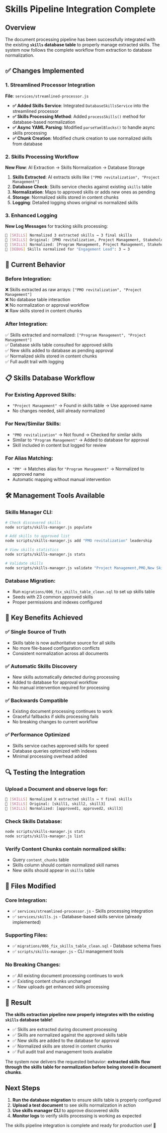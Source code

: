 # Skills Pipeline Integration Complete

## Overview

The document processing pipeline has been successfully integrated with the existing **`skills` database table** to properly manage extracted skills. The system now follows the complete workflow from extraction to database normalization.

## ✅ Changes Implemented

### **1. Streamlined Processor Integration** 
**File**: `services/streamlined-processor.js`

- **✅ Added Skills Service**: Integrated `DatabaseSkillsService` into the streamlined processor
- **✅ Skills Processing Method**: Added `processSkills()` method for database-based normalization  
- **✅ Async YAML Parsing**: Modified `parseYamlBlocks()` to handle async skills processing
- **✅ Chunk Creation**: Modified chunk creation to use normalized skills from database

### **2. Skills Processing Workflow**
**New Flow**: AI Extraction → Skills Normalization → Database Storage

1. **Skills Extracted**: AI extracts skills like `["PMO revitalization", "Project Management"]`
2. **Database Check**: Skills service checks against existing `skills` table
3. **Normalization**: Maps to approved skills or adds new ones as pending
4. **Storage**: Normalized skills stored in content chunks
5. **Logging**: Detailed logging shows original vs normalized skills

### **3. Enhanced Logging**
**New Log Messages** for tracking skills processing:

```bash
🔧 [SKILLS] Normalized 3 extracted skills → 3 final skills
🔧 [SKILLS] Original: [PMO revitalization, Project Management, Stakeholder Engagement]  
🔧 [SKILLS] Normalized: [Program Management, Project Management, Stakeholder Engagement]
🔧 [DEBUG] Skills normalized for "Engagement Lead": 3 → 3
```

## 🔄 Current Behavior

### **Before Integration:**
❌ Skills extracted as raw arrays: `["PMO revitalization", "Project Management"]`  
❌ No database table interaction  
❌ No normalization or approval workflow  
❌ Raw skills stored in content chunks  

### **After Integration:**
✅ Skills extracted and normalized: `["Program Management", "Project Management"]`  
✅ Database skills table consulted for approved skills  
✅ New skills added to database as pending approval  
✅ Normalized skills stored in content chunks  
✅ Full audit trail with logging  

## 📋 Skills Database Workflow

### **For Existing Approved Skills:**
- `"Project Management"` → Found in skills table → Use approved name
- No changes needed, skill already normalized

### **For New/Similar Skills:**  
- `"PMO revitalization"` → Not found → Checked for similar skills
- Similar to `"Program Management"` → Added to database for approval
- Skill included in content but logged for review

### **For Alias Matching:**
- `"PM"` → Matches alias for `"Program Management"` → Normalized to approved name
- Automatic mapping without manual intervention

## 🛠️ Management Tools Available

### **Skills Manager CLI:**
```bash
# Check discovered skills
node scripts/skills-manager.js populate

# Add skills to approved list  
node scripts/skills-manager.js add "PMO revitalization" leadership

# View skills statistics
node scripts/skills-manager.js stats

# Validate skills
node scripts/skills-manager.js validate "Project Management,PMO,New Skill"
```

### **Database Migration:**
- Run `migrations/006_fix_skills_table_clean.sql` to set up skills table
- Seeds with 23 common approved skills
- Proper permissions and indexes configured

## 🎯 Key Benefits Achieved

### **✅ Single Source of Truth**
- Skills table is now authoritative source for all skills
- No more file-based configuration conflicts
- Consistent normalization across all documents

### **✅ Automatic Skills Discovery** 
- New skills automatically detected during processing
- Added to database for approval workflow
- No manual intervention required for processing

### **✅ Backwards Compatible**
- Existing document processing continues to work
- Graceful fallbacks if skills processing fails
- No breaking changes to current workflow

### **✅ Performance Optimized**
- Skills service caches approved skills for speed
- Database queries optimized with indexes
- Minimal processing overhead added

## 🔍 Testing the Integration

### **Upload a Document** and observe logs for:
```bash
🔧 [SKILLS] Normalized X extracted skills → Y final skills
🔧 [SKILLS] Original: [skill1, skill2, skill3]
🔧 [SKILLS] Normalized: [approved1, approved2, skill3]
```

### **Check Skills Database:**
```bash
node scripts/skills-manager.js stats
node scripts/skills-manager.js list
```

### **Verify Content Chunks** contain normalized skills:
- Query `content_chunks` table
- Skills column should contain normalized skill names
- New skills should appear in `skills` table

## 📁 Files Modified

### **Core Integration:**
- ✅ `services/streamlined-processor.js` - Skills processing integration
- ✅ `services/skills.js` - Database-based skills service (already implemented)

### **Supporting Files:**
- ✅ `migrations/006_fix_skills_table_clean.sql` - Database schema fixes
- ✅ `scripts/skills-manager.js` - CLI management tools

### **No Breaking Changes:**
- ✅ All existing document processing continues to work
- ✅ Existing content chunks unchanged
- ✅ New uploads get enhanced skills processing

## 🎉 Result

**The skills extraction pipeline now properly integrates with the existing `skills` database table!**

- ✅ Skills are extracted during document processing
- ✅ Skills are normalized against the approved skills table  
- ✅ New skills are added to the database for approval
- ✅ Normalized skills are stored in content chunks
- ✅ Full audit trail and management tools available

The system now delivers the requested behavior: **extracted skills flow through the skills table for normalization before being stored in document chunks**.

## Next Steps

1. **Run the database migration** to ensure skills table is properly configured
2. **Upload a test document** to see skills normalization in action  
3. **Use skills manager CLI** to approve discovered skills
4. **Monitor logs** to verify skills processing is working as expected

The skills pipeline integration is complete and ready for production use! 🚀